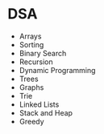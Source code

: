 # DSA
- Arrays
- Sorting
- Binary Search
- Recursion
- Dynamic Programming
- Trees
- Graphs
- Trie
- Linked Lists
- Stack and Heap
- Greedy